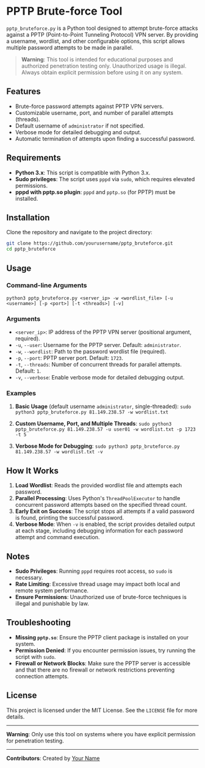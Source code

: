 # PPTP Brute-force Tool

`pptp_bruteforce.py` is a Python tool designed to attempt brute-force attacks against a PPTP (Point-to-Point Tunneling Protocol) VPN server. By providing a username, wordlist, and other configurable options, this script allows multiple password attempts to be made in parallel.

> **Warning**: This tool is intended for educational purposes and authorized penetration testing only. Unauthorized usage is illegal. Always obtain explicit permission before using it on any system.

## Features
- Brute-force password attempts against PPTP VPN servers.
- Customizable username, port, and number of parallel attempts (threads).
- Default username of `administrator` if not specified.
- Verbose mode for detailed debugging and output.
- Automatic termination of attempts upon finding a successful password.

## Requirements
- **Python 3.x**: This script is compatible with Python 3.x.
- **Sudo privileges**: The script uses `pppd` via `sudo`, which requires elevated permissions.
- **pppd with pptp.so plugin**: `pppd` and `pptp.so` (for PPTP) must be installed.

## Installation
Clone the repository and navigate to the project directory:

```bash
git clone https://github.com/yourusername/pptp_bruteforce.git
cd pptp_bruteforce
```

## Usage

### Command-line Arguments
`python3 pptp_bruteforce.py <server_ip> -w <wordlist_file> [-u <username>] [-p <port>] [-t <threads>] [-v]`

### Arguments
- `<server_ip>`: IP address of the PPTP VPN server (positional argument, required).
- `-u`, `--user`: Username for the PPTP server. Default: `administrator`.
- `-w`, `--wordlist`: Path to the password wordlist file (required).
- `-p`, `--port`: PPTP server port. Default: `1723`.
- `-t`, `--threads`: Number of concurrent threads for parallel attempts. Default: `1`.
- `-v`, `--verbose`: Enable verbose mode for detailed debugging output.

### Examples
1. **Basic Usage** (default username `administrator`, single-threaded):
   `sudo python3 pptp_bruteforce.py 81.149.238.57 -w wordlist.txt`

2. **Custom Username, Port, and Multiple Threads**:
   `sudo python3 pptp_bruteforce.py 81.149.238.57 -u user01 -w wordlist.txt -p 1723 -t 5`

3. **Verbose Mode for Debugging**:
   `sudo python3 pptp_bruteforce.py 81.149.238.57 -w wordlist.txt -v`

## How It Works
1. **Load Wordlist**: Reads the provided wordlist file and attempts each password.
2. **Parallel Processing**: Uses Python's `ThreadPoolExecutor` to handle concurrent password attempts based on the specified thread count.
3. **Early Exit on Success**: The script stops all attempts if a valid password is found, printing the successful password.
4. **Verbose Mode**: When `-v` is enabled, the script provides detailed output at each stage, including debugging information for each password attempt and command execution.

## Notes
- **Sudo Privileges**: Running `pppd` requires root access, so `sudo` is necessary.
- **Rate Limiting**: Excessive thread usage may impact both local and remote system performance.
- **Ensure Permissions**: Unauthorized use of brute-force techniques is illegal and punishable by law.

## Troubleshooting
- **Missing `pptp.so`**: Ensure the PPTP client package is installed on your system.
- **Permission Denied**: If you encounter permission issues, try running the script with `sudo`.
- **Firewall or Network Blocks**: Make sure the PPTP server is accessible and that there are no firewall or network restrictions preventing connection attempts.

## License
This project is licensed under the MIT License. See the `LICENSE` file for more details.

---

**Warning**: Only use this tool on systems where you have explicit permission for penetration testing.

---

**Contributors**: Created by [Your Name](https://github.com/conorarmstrong)
